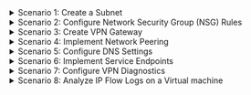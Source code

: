 <details>
<summary>Scenario 1: Create a Subnet</summary>

#### Task 1: Create a subnet named "management" within the "neu_vnet" virtual network in the "northeurope" region
1. The Managment Team based in the North Europe region will soon have resources deployed that only they will use. Due to the nature of them, they'll need to be deployed to their own subnet. Within "vnet-neu-01" create a subnet called "management".
</details>

<details>
<summary>Scenario 2: Configure Network Security Group (NSG) Rules</summary>

#### Task 1: Create rules to allow inbound traffic
1. Create NSG rules to allow inbound traffic on port 80 and port 443 for the "web" subnet within the "uks_vnet" virtual network.
</details>

<details>
<summary>Scenario 3: Create VPN Gateway</summary>

#### Task 1: Create a virtual network gateway in UK South
1. Create a virtual network gateway named "vpn-gateway" in the "uks_vnet" virtual network to enable site-to-site VPN connectivity.
</details>

<details>
<summary>Scenario 4: Implement Network Peering</summary>

#### Task 1: Investigate issues with VNet Peering
1. Users in UK South are able to connect to resources in West Europe and vice versa, which is network peered. Users in West Europe are able to connect network peered with North Europe, and vice versa, as they are network peered. However Users in UK South are not able to access resources in North Europe. Investigate why, and rectify.

</details>

<details>
<summary>Scenario 5: Configure DNS Settings</summary>

#### Task 1: Configure custom DNS settings to use Azure DNS
1. Configure custom DNS settings for the "neu_vnet" virtual network to use Azure DNS
</details>

<details>
<summary>Scenario 6: Implement Service Endpoints</summary>

#### Task 1: Enable service endpoints for "neu_vnet" virtual network
1. We want to prevent public access to Storage Accounts within the newly created 'management' subnet, and keeping traffic destined to Azure Storage on the Azure backbone network.
</details>

<details>
<summary>Scenario 7: Configure VPN Diagnostics </summary>

#### Task 1: Enable VPN diagnostics for the "vpn-gateway" created in Scenario 3
1. Enable VPN diagnostics for the "vpn-gateway" in the "uks_vnet" virtual network to monitor VPN connections.
</details>

<details>
<summary>Scenario 8: Analyze IP Flow Logs on a Virtual machine</summary>

#### Task 1: Create and configure a Network Watcher to monitor and diagnose network issues for all subnets that have compute resources
1. Create and configure a Network Watcher instance named "network-watcher" to monitor and diagnose network issues.

#### Task 2: Attach to Virtual Machines
1. Attach Disk from Task 1 to a Virtual Machine running Windows 11.

#### Task 3: Save Data to Disk
1. Save Data to the newly created disk

#### Task 4: Attach Disks to remaining Virtual Machines.
1. Add a disk to the remaining Windows 11 Virtual Machines in UK South. You can either create a disk as per Task 1, or add one via the Virtual Machine in the Azure Portal.

</details>
